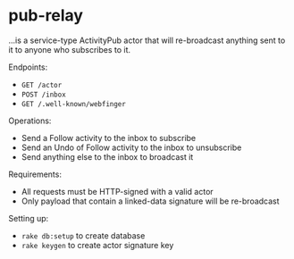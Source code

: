 pub-relay
=========

...is a service-type ActivityPub actor that will re-broadcast anything sent to it to anyone who subscribes to it.

Endpoints:

- `GET /actor`
- `POST /inbox`
- `GET /.well-known/webfinger`

Operations:

- Send a Follow activity to the inbox to subscribe
- Send an Undo of Follow activity to the inbox to unsubscribe
- Send anything else to the inbox to broadcast it

Requirements:

- All requests must be HTTP-signed with a valid actor
- Only payload that contain a linked-data signature will be re-broadcast

Setting up:

- `rake db:setup` to create database
- `rake keygen` to create actor signature key
